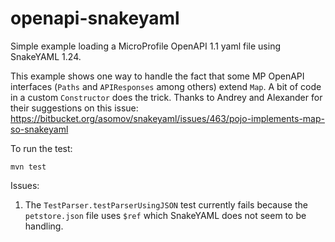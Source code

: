 # openapi-snakeyaml

Simple example loading a MicroProfile OpenAPI 1.1 yaml file using SnakeYAML 1.24.

This example shows one way to handle the fact that some MP OpenAPI interfaces (`Paths` and `APIResponses` among others) 
extend `Map`. A bit of code in a custom `Constructor` does the trick. Thanks to Andrey and Alexander for their suggestions 
on this issue: https://bitbucket.org/asomov/snakeyaml/issues/463/pojo-implements-map-so-snakeyaml

To run the test:

```mvn test```

Issues:

1. The `TestParser.testParserUsingJSON` test currently fails because the `petstore.json` file uses `$ref` which SnakeYAML 
does not seem to be handling.